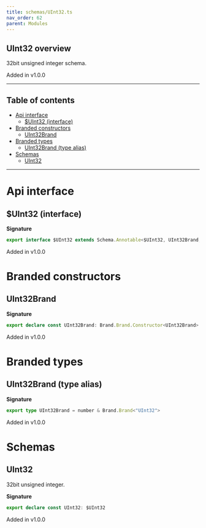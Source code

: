 ```yaml
---
title: schemas/UInt32.ts
nav_order: 62
parent: Modules
---
```


## UInt32 overview

32bit unsigned integer schema.

Added in v1.0.0

---

<h2 class="text-delta">Table of contents</h2>

- [Api interface](#api-interface)
  - [$UInt32 (interface)](#uint32-interface)
- [Branded constructors](#branded-constructors)
  - [UInt32Brand](#uint32brand)
- [Branded types](#branded-types)
  - [UInt32Brand (type alias)](#uint32brand-type-alias)
- [Schemas](#schemas)
  - [UInt32](#uint32)

---

# Api interface

## $UInt32 (interface)

**Signature**

```ts
export interface $UInt32 extends Schema.Annotable<$UInt32, UInt32Brand, Brand.Brand.Unbranded<UInt32Brand>, never> {}
```

Added in v1.0.0

# Branded constructors

## UInt32Brand

**Signature**

```ts
export declare const UInt32Brand: Brand.Brand.Constructor<UInt32Brand>
```

Added in v1.0.0

# Branded types

## UInt32Brand (type alias)

**Signature**

```ts
export type UInt32Brand = number & Brand.Brand<"UInt32">
```

Added in v1.0.0

# Schemas

## UInt32

32bit unsigned integer.

**Signature**

```ts
export declare const UInt32: $UInt32
```

Added in v1.0.0

